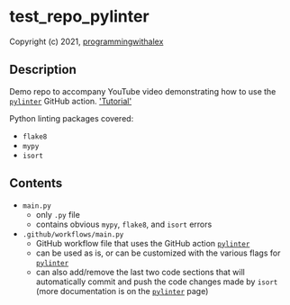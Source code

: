 # test_repo_pylinter

Copyright (c) 2021, [programmingwithalex](https://github.com/programmingwithalex)

## Description

Demo repo to accompany YouTube video demonstrating how to use the [`pylinter`](https://github.com/marketplace/actions/pylinter) GitHub action.
['Tutorial'](https://www.youtube.com/watch?v=oi94qEvi9Qo)

Python linting packages covered:

* `flake8`
* `mypy`
* `isort`

## Contents

* `main.py`
  * only `.py` file
  * contains obvious `mypy`, `flake8`, and `isort` errors
* `.github/workflows/main.py`
  * GitHub workflow file that uses the GitHub action [`pylinter`](https://github.com/marketplace/actions/pylinter)
  * can be used as is, or can be customized with the various flags for [`pylinter`](https://github.com/marketplace/actions/pylinter)
  * can also add/remove the last two code sections that will automatically commit and push the code changes made by `isort` (more documentation is on the [`pylinter`](https://github.com/marketplace/actions/pylinter) page)
